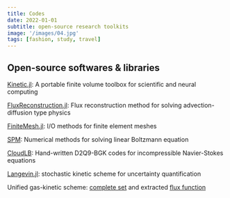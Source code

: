 ```yaml
---
title: Codes
date: 2022-01-01
subtitle: open-source research toolkits
image: '/images/04.jpg'
tags: [fashion, study, travel]
---
```


## Open-source softwares & libraries

[Kinetic.jl](https://github.com/vavrines/Kinetic.jl): A portable finite volume toolbox for scientific and neural computing

[FluxReconstruction.jl](https://github.com/vavrines/FluxReconstruction.jl): Flux reconstruction method for solving advection-diffusion type physics

[FiniteMesh.jl](https://github.com/vavrines/FiniteMesh.jl): I/O methods for finite element meshes

[SPM](https://github.com/vavrines/SPM): Numerical methods for solving linear Boltzmann equation

[CloudLB](https://github.com/vavrines/CloudLB): Hand-written D2Q9-BGK codes for incompressible Navier-Stokes equations

[Langevin.jl](https://github.com/vavrines/Langevin.jl): stochastic kinetic scheme for uncertainty quantification

Unified gas-kinetic scheme: [complete set](https://github.com/vavrines/UGKS) and extracted [flux function](https://github.com/vavrines/UGKSFlux)
